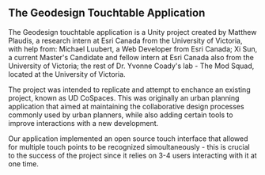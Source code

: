 ## **The Geodesign Touchtable Application**

The Geodesign touchtable application is a Unity project created by Matthew Plaudis, a research intern at Esri Canada from the University of Victoria, with help from: Michael Luubert, a Web Developer from Esri Canada; Xi Sun, a current Master's Candidate and fellow intern at Esri Canada also from the University of Victoria; the rest of Dr. Yvonne Coady's lab - The Mod Squad, located at the University of Victoria.


The project was intended to replicate and attempt to enchance an existing project, known as UD CoSpaces. This was originally an urban planning application that aimed at maintaining the collaborative design processes commonly used by urban planners, while also adding certain tools to improve interactions with a new development. 


Our application implemented an open source touch interface that allowed for multiple touch points to be recognized simoultaneously - this is crucial to the success of the project since it relies on 3-4 users interacting with it at one time. 
